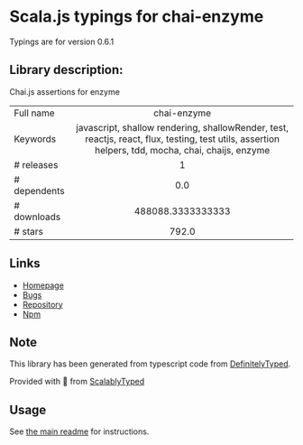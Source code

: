 
# Scala.js typings for chai-enzyme

Typings are for version 0.6.1

## Library description:
Chai.js assertions for enzyme

|                    |                 |
| ------------------ | :-------------: |
| Full name          | chai-enzyme |
| Keywords           | javascript, shallow rendering, shallowRender, test, reactjs, react, flux, testing, test utils, assertion helpers, tdd, mocha, chai, chaijs, enzyme |
| # releases         | 1 |
| # dependents       | 0.0 |
| # downloads        | 488088.3333333333 |
| # stars            | 792.0 |

## Links
- [Homepage](https://github.com/producthunt/chai-enzyme)
- [Bugs](https://github.com/producthunt/chai-enzyme/issues)
- [Repository](https://github.com/producthunt/chai-enzyme)
- [Npm](https://www.npmjs.com/package/chai-enzyme)
    


## Note
This library has been generated from typescript code from [DefinitelyTyped](https://definitelytyped.org).

Provided with :purple_heart: from [ScalablyTyped](https://github.com/oyvindberg/ScalablyTyped)

## Usage
See [the main readme](../../readme.md) for instructions.


